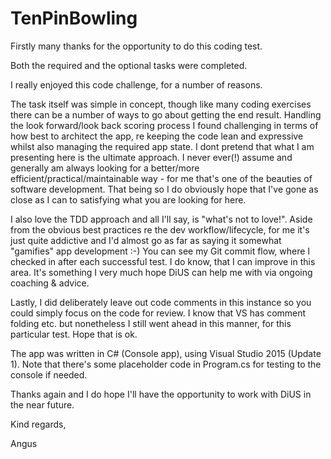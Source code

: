 # TenPinBowling

Firstly many thanks for the opportunity to do this coding test. 

Both the required and the optional tasks were completed.

I really enjoyed this code challenge, for a number of reasons.

The task itself was simple in concept, though like many coding exercises there can be a number of ways to go about getting the end result. Handling the look forward/look back scoring process I found challenging in terms of how best to architect the app, re keeping the code lean and expressive whilst also managing the required app state. I dont pretend that what I am presenting here is the ultimate approach. I never ever(!) assume and generally am always looking for a better/more efficient/practical/maintainable way - for me that's one of the beauties of software development. That being so I do obviously hope that I've gone as close as I can to satisfying what you are looking for here. 

I also love the TDD approach and all I'll say, is "what's not to love!". Aside from the obvious best practices re the dev workflow/lifecycle, for me it's just quite addictive and I'd almost go as far as saying it somewhat "gamifies" app development :-)  You can see my Git commit flow, where I checked in after each successful test. I do know, that I can improve in this area. It's something I very much hope DiUS can help me with via ongoing coaching & advice.

Lastly, I did deliberately leave out code comments in this instance so you could simply focus on the code for review. I know that VS has comment folding etc. but nonetheless I still went ahead in this manner, for this particular test. Hope that is ok. 

The app was written in C# (Console app), using Visual Studio 2015 (Update 1). Note that there's some placeholder code in Program.cs for testing to the console if needed.

Thanks again and I do hope I'll have the opportunity to work with DiUS in the near future.


Kind regards,

Angus
